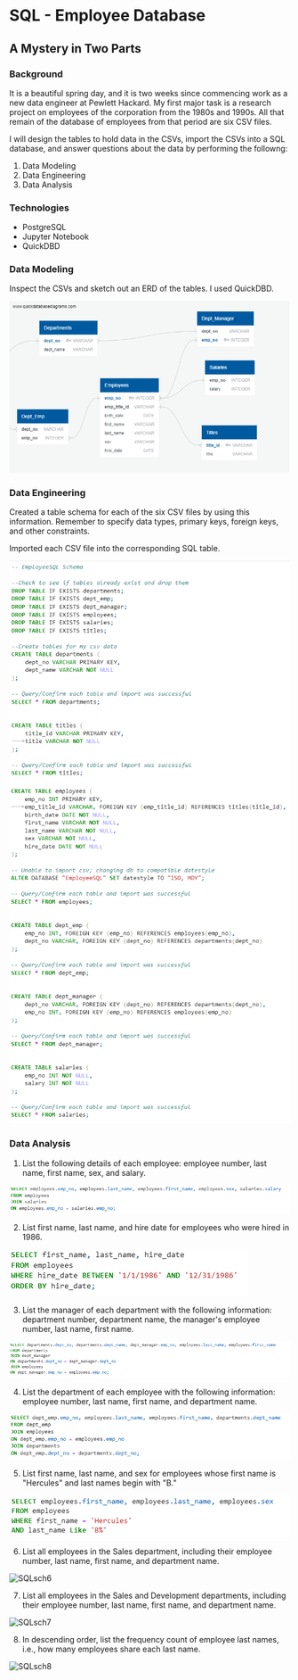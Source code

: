 # SQL - Employee Database
## A Mystery in Two Parts

### Background

It is a beautiful spring day, and it is two weeks since commencing work as a new data engineer at Pewlett Hackard. My first major task is a research project on employees of the corporation from the 1980s and 1990s. All that remain of the database of employees from that period are six CSV files.

I will design the tables to hold data in the CSVs, import the CSVs into a SQL database, and answer questions about the data by performing the followng:

1. Data Modeling
2. Data Engineering
3. Data Analysis

### Technologies

* PostgreSQL
* Jupyter Notebook
* QuickDBD

### Data Modeling

Inspect the CSVs and sketch out an ERD of the tables. I used QuickDBD.

![Employees_ERD](/images/Employees_ERD.png)

### Data Engineering

Created a table schema for each of the six CSV files by using this information. Remember to specify data types, primary keys, foreign keys, and other constraints.

Imported each CSV file into the corresponding SQL table.

![SQLsch1](/images/SQLsch1.PNG)
![SQLsch2](/images/SQLsch2.PNG)

### Data Analysis

1. List the following details of each employee: employee number, last name, first name, sex, and salary.

![SQLda1](/images/SQLda1.PNG)

2. List first name, last name, and hire date for employees who were hired in 1986.

![SQLda2](/images/SQLda2.PNG)

3. List the manager of each department with the following information: department number, department name, the manager's employee number, last name, first name.

![SQLda3](/images/SQLda3.PNG)

4. List the department of each employee with the following information: employee number, last name, first name, and department name.

![SQLda4](/images/SQLda4.PNG)

5. List first name, last name, and sex for employees whose first name is "Hercules" and last names begin with "B."

![SQLda5](/images/SQLda5.PNG)

6. List all employees in the Sales department, including their employee number, last name, first name, and department name.

![SQLsch6](/images/SQLsch6.PNG)

7. List all employees in the Sales and Development departments, including their employee number, last name, first name, and department name.

![SQLsch7](/images/SQLsch7.PNG)

8. In descending order, list the frequency count of employee last names, i.e., how many employees share each last name.

![SQLsch8](/images/SQLsch8.PNG)

